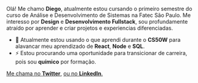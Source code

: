 Olá! Me chamo **Diego**, atualmente estou cursando o primeiro semestre do curso de Análise e Desenvolvimento de Sistemas na Fatec São Paulo. Me interesso por **Design** e **Desenvolvimento Fullstack**, sou profundamente atraído por aprender e criar projetos e experiencias diferenciadas.

- 🌱 Atualmente estou usando o que aprendi durante o **CS50W** para alavancar meu aprendizado de **React**, **Node** e **SQL**.
- ⚡ Estou procurando uma oportunidade para transicionar de carreira, pois sou **químico** por formação.

[Me chama no **Twitter**](https://twitter.com/Odiiiego), [ou no **LinkedIn**.](https://www.linkedin.com/in/diegopaula/)
